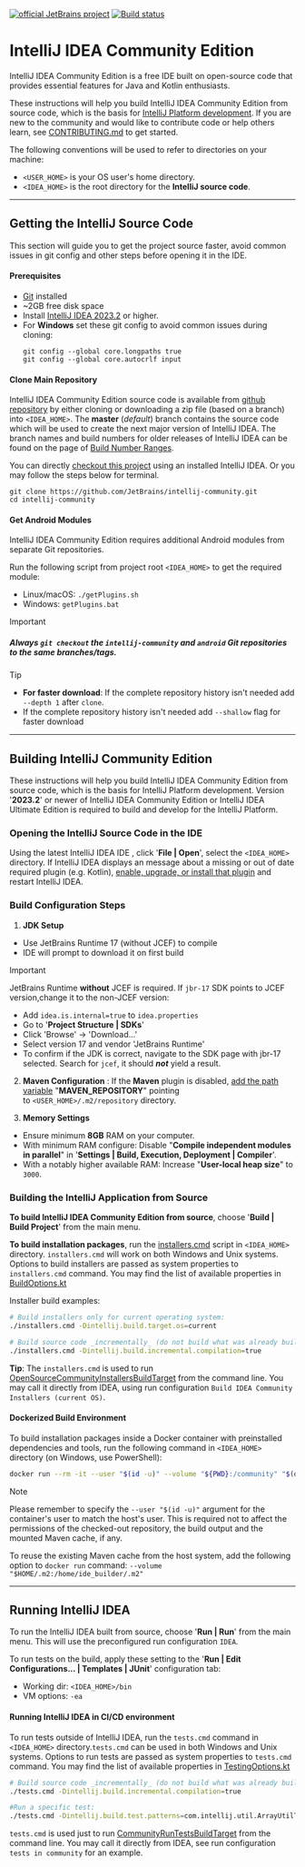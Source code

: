 [![official JetBrains project](http://jb.gg/badges/official.svg)](https://github.com/JetBrains/.github/blob/main/profile/README.md) [![Build status](https://github.com/JetBrains/intellij-community/workflows/IntelliJ%20IDEA/badge.svg)](https://github.com/JetBrains/intellij-community/actions/workflows/IntelliJ_IDEA.yml)

# IntelliJ IDEA Community Edition

IntelliJ IDEA Community Edition is a free IDE built on open-source code that provides essential features for Java and Kotlin enthusiasts.

These instructions will help you build IntelliJ IDEA Community Edition from source code, which is the basis for [IntelliJ Platform development](https://www.jetbrains.com/opensource/idea). If you are new to the community and would like to contribute code or help others learn, see [CONTRIBUTING.md](https://github.com/dextro67/intellij-community/blob/master/CONTRIBUTING.md) to get started.

The following conventions will be used to refer to directories on your machine:
* `<USER_HOME>` is your OS user's home directory.
* `<IDEA_HOME>` is the root directory for the **IntelliJ source code**.

___
## Getting the IntelliJ Source Code

This section will guide you to get the project source faster, avoid common issues in git config and other steps before opening it in the IDE.

#### Prerequisites
- [Git](https://git-scm.com/) installed
- ~2GB free disk space
- Install [IntelliJ IDEA 2023.2](https://www.jetbrains.com/idea/download) or higher.
- For **Windows** set these git config to avoid common issues during cloning:
  ```
  git config --global core.longpaths true
  git config --global core.autocrlf input
  ```

#### Clone Main Repository

IntelliJ IDEA Community Edition source code is available from [github repository](https://github.com/JetBrains/intellij-community) by either cloning or
downloading a zip file (based on a branch) into `<IDEA_HOME>`. The **master** (_default_) branch contains the source code which will be used to create the next major version of IntelliJ IDEA. The branch names
and build numbers for older releases of IntelliJ IDEA can be found on the page of
[Build Number Ranges](https://plugins.jetbrains.com/docs/intellij/build-number-ranges.html).

You can directly [checkout this project](https://www.jetbrains.com/help/idea/manage-projects-hosted-on-github.html#clone-from-GitHub) using an installed IntelliJ IDEA. Or you may follow the steps below for terminal.

   ```
   git clone https://github.com/JetBrains/intellij-community.git
   cd intellij-community
   ```

#### Get Android Modules
IntelliJ IDEA Community Edition requires additional Android modules from separate Git repositories.

Run the following script from project root `<IDEA_HOME>` to get the required module:
- Linux/macOS: `./getPlugins.sh`
- Windows: `getPlugins.bat`

> [!IMPORTANT]
> ##### Always `git checkout` the `intellij-community` and `android` Git repositories to the same branches/tags.

> [!TIP]
> - **For faster download**: If the complete repository history isn't needed add `--depth 1` after `clone`.
> - If the complete repository history isn't needed add `--shallow` flag for faster download


---
## Building IntelliJ Community Edition
These instructions will help you build IntelliJ IDEA Community Edition from source code, which is the basis for IntelliJ Platform development.
Version '**2023.2**' or newer of IntelliJ IDEA Community Edition or IntelliJ IDEA Ultimate Edition is required to build and develop
for the IntelliJ Platform.

### Opening the IntelliJ Source Code in the IDE
Using the latest IntelliJ IDEA IDE , click '**File | Open**', select the `<IDEA_HOME>` directory.
If IntelliJ IDEA displays an message about a missing or out of date required plugin (e.g. Kotlin),
[enable, upgrade, or install that plugin](https://www.jetbrains.com/help/idea/managing-plugins.html) and restart IntelliJ IDEA.


### Build Configuration Steps
1. **JDK Setup**
  - Use JetBrains Runtime 17 (without JCEF) to compile
  - IDE will prompt to download it on first build
> [!IMPORTANT]
> JetBrains Runtime **without** JCEF is required. If `jbr-17` SDK points to JCEF version,change it to the non-JCEF version:
> - Add `idea.is.internal=true` to `idea.properties`
> - Go to '**Project Structure | SDKs**'
> - Click 'Browse' → 'Download...'
> - Select version 17 and vendor 'JetBrains Runtime'
> - To confirm if the JDK is correct, navigate to the SDK page with jbr-17 selected. Search for `jcef`, it should **_not_** yield a result.

2. **Maven Configuration** : If the **Maven** plugin is disabled, [add the path variable](https://www.jetbrains.com/help/idea/absolute-path-variables.html) "**MAVEN_REPOSITORY**" pointing to `<USER_HOME>/.m2/repository` directory.

3. **Memory Settings**
  - Ensure minimum **8GB** RAM on your computer.
  - With minimum RAM configure: Disable "**Compile independent modules in parallel**" in '**Settings | Build, Execution, Deployment | Compiler**'.
  - With a notably higher available RAM: Increase "**User-local heap size**" to `3000`.


### Building the IntelliJ Application from Source

**To build IntelliJ IDEA Community Edition from source**, choose '**Build | Build Project**' from the main menu.

**To build installation packages**, run the [installers.cmd](installers.cmd) script in `<IDEA_HOME>` directory. `installers.cmd` will work on both Windows and Unix systems.
Options to build installers are passed as system properties to `installers.cmd` command.
You may find the list of available properties in [BuildOptions.kt](platform/build-scripts/src/org/jetbrains/intellij/build/BuildOptions.kt)

Installer build examples:
```bash
# Build installers only for current operating system:
./installers.cmd -Dintellij.build.target.os=current

# Build source code _incrementally_ (do not build what was already built before):
./installers.cmd -Dintellij.build.incremental.compilation=true
```

**Tip**: The `installers.cmd` is used to run [OpenSourceCommunityInstallersBuildTarget](build/src/OpenSourceCommunityInstallersBuildTarget.kt) from the command line.
You may call it directly from IDEA, using run configuration `Build IDEA Community Installers (current OS)`.


#### Dockerized Build Environment
To build installation packages inside a Docker container with preinstalled dependencies and tools, run the following command in `<IDEA_HOME>` directory (on Windows, use PowerShell):
```bash
docker run --rm -it --user "$(id -u)" --volume "${PWD}:/community" "$(docker build --quiet . --target intellij_idea)"
```
> [!NOTE]
> Please remember to specify the `--user "$(id -u)"` argument for the container's user to match the host's user.
> This is required not to affect the permissions of the checked-out repository, the build output and the mounted Maven cache, if any.

To reuse the existing Maven cache from the host system, add the following option to `docker run` command:
`--volume "$HOME/.m2:/home/ide_builder/.m2"`

---
## Running IntelliJ IDEA
To run the IntelliJ IDEA built from source, choose '**Run | Run**' from the main menu. This will use the preconfigured run configuration `IDEA`.

To run tests on the build, apply these setting to the '**Run | Edit Configurations... | Templates | JUnit**' configuration tab:
* Working dir: `<IDEA_HOME>/bin`
* VM options:  `-ea`


#### Running IntelliJ IDEA in CI/CD environment

To run tests outside of IntelliJ IDEA, run the `tests.cmd` command in `<IDEA_HOME>` directory.`tests.cmd` can be used in both Windows and Unix systems.
Options to run tests are passed as system properties to `tests.cmd` command.
You may find the list of available properties in [TestingOptions.kt](platform/build-scripts/src/org/jetbrains/intellij/build/TestingOptions.kt)

```bash
# Build source code _incrementally_ (do not build what was already built before): `
./tests.cmd -Dintellij.build.incremental.compilation=true

#Run a specific test: 
./tests.cmd -Dintellij.build.test.patterns=com.intellij.util.ArrayUtilTest
```

`tests.cmd` is used just to run [CommunityRunTestsBuildTarget](build/src/CommunityRunTestsBuildTarget.kt) from the command line.
You may call it directly from IDEA, see run configuration `tests in community` for an example.